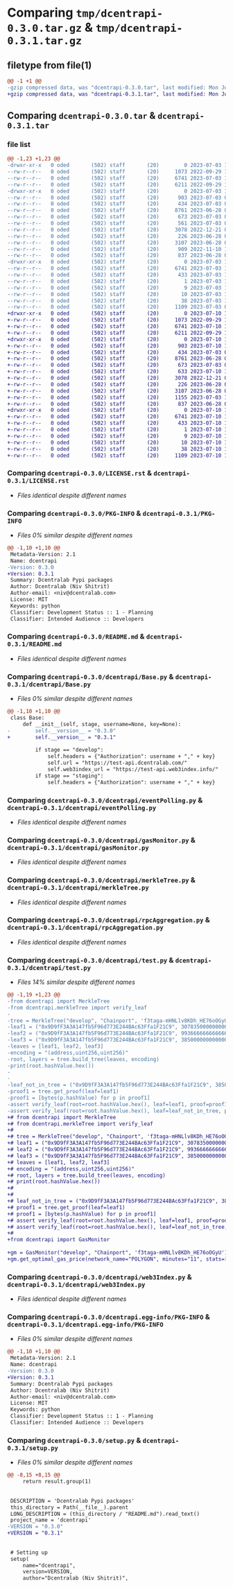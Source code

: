 # Comparing `tmp/dcentrapi-0.3.0.tar.gz` & `tmp/dcentrapi-0.3.1.tar.gz`

## filetype from file(1)

```diff
@@ -1 +1 @@
-gzip compressed data, was "dcentrapi-0.3.0.tar", last modified: Mon Jul  3 11:38:24 2023, max compression
+gzip compressed data, was "dcentrapi-0.3.1.tar", last modified: Mon Jul 10 11:45:11 2023, max compression
```

## Comparing `dcentrapi-0.3.0.tar` & `dcentrapi-0.3.1.tar`

### file list

```diff
@@ -1,23 +1,23 @@
-drwxr-xr-x   0 oded       (502) staff       (20)        0 2023-07-03 11:38:24.548344 dcentrapi-0.3.0/
--rw-r--r--   0 oded       (502) staff       (20)     1073 2022-09-29 14:45:59.000000 dcentrapi-0.3.0/LICENSE.rst
--rw-r--r--   0 oded       (502) staff       (20)     6741 2023-07-03 11:38:24.548210 dcentrapi-0.3.0/PKG-INFO
--rw-r--r--   0 oded       (502) staff       (20)     6211 2022-09-29 14:45:59.000000 dcentrapi-0.3.0/README.md
-drwxr-xr-x   0 oded       (502) staff       (20)        0 2023-07-03 11:38:24.547293 dcentrapi-0.3.0/dcentrapi/
--rw-r--r--   0 oded       (502) staff       (20)      903 2023-07-03 08:28:48.000000 dcentrapi-0.3.0/dcentrapi/Base.py
--rw-r--r--   0 oded       (502) staff       (20)      434 2023-07-03 08:17:20.000000 dcentrapi-0.3.0/dcentrapi/__init__.py
--rw-r--r--   0 oded       (502) staff       (20)     8761 2023-06-28 06:59:47.000000 dcentrapi-0.3.0/dcentrapi/eventPolling.py
--rw-r--r--   0 oded       (502) staff       (20)      673 2023-07-03 08:17:20.000000 dcentrapi-0.3.0/dcentrapi/gasMonitor.py
--rw-r--r--   0 oded       (502) staff       (20)      561 2023-07-03 08:19:01.000000 dcentrapi-0.3.0/dcentrapi/hackMitigation.py
--rw-r--r--   0 oded       (502) staff       (20)     3078 2022-12-21 09:08:31.000000 dcentrapi-0.3.0/dcentrapi/merkleTree.py
--rw-r--r--   0 oded       (502) staff       (20)      226 2023-06-28 06:59:47.000000 dcentrapi-0.3.0/dcentrapi/requests_dappi.py
--rw-r--r--   0 oded       (502) staff       (20)     3107 2023-06-28 06:59:47.000000 dcentrapi-0.3.0/dcentrapi/rpcAggregation.py
--rw-r--r--   0 oded       (502) staff       (20)      909 2022-11-10 13:20:43.000000 dcentrapi-0.3.0/dcentrapi/test.py
--rw-r--r--   0 oded       (502) staff       (20)      837 2023-06-28 06:59:47.000000 dcentrapi-0.3.0/dcentrapi/web3Index.py
-drwxr-xr-x   0 oded       (502) staff       (20)        0 2023-07-03 11:38:24.548010 dcentrapi-0.3.0/dcentrapi.egg-info/
--rw-r--r--   0 oded       (502) staff       (20)     6741 2023-07-03 11:38:24.000000 dcentrapi-0.3.0/dcentrapi.egg-info/PKG-INFO
--rw-r--r--   0 oded       (502) staff       (20)      433 2023-07-03 11:38:24.000000 dcentrapi-0.3.0/dcentrapi.egg-info/SOURCES.txt
--rw-r--r--   0 oded       (502) staff       (20)        1 2023-07-03 11:38:24.000000 dcentrapi-0.3.0/dcentrapi.egg-info/dependency_links.txt
--rw-r--r--   0 oded       (502) staff       (20)        9 2023-07-03 11:38:24.000000 dcentrapi-0.3.0/dcentrapi.egg-info/requires.txt
--rw-r--r--   0 oded       (502) staff       (20)       10 2023-07-03 11:38:24.000000 dcentrapi-0.3.0/dcentrapi.egg-info/top_level.txt
--rw-r--r--   0 oded       (502) staff       (20)       38 2023-07-03 11:38:24.548384 dcentrapi-0.3.0/setup.cfg
--rw-r--r--   0 oded       (502) staff       (20)     1109 2023-07-03 08:22:17.000000 dcentrapi-0.3.0/setup.py
+drwxr-xr-x   0 oded       (502) staff       (20)        0 2023-07-10 11:45:11.952036 dcentrapi-0.3.1/
+-rw-r--r--   0 oded       (502) staff       (20)     1073 2022-09-29 14:45:59.000000 dcentrapi-0.3.1/LICENSE.rst
+-rw-r--r--   0 oded       (502) staff       (20)     6741 2023-07-10 11:45:11.951898 dcentrapi-0.3.1/PKG-INFO
+-rw-r--r--   0 oded       (502) staff       (20)     6211 2022-09-29 14:45:59.000000 dcentrapi-0.3.1/README.md
+drwxr-xr-x   0 oded       (502) staff       (20)        0 2023-07-10 11:45:11.951080 dcentrapi-0.3.1/dcentrapi/
+-rw-r--r--   0 oded       (502) staff       (20)      903 2023-07-10 11:44:06.000000 dcentrapi-0.3.1/dcentrapi/Base.py
+-rw-r--r--   0 oded       (502) staff       (20)      434 2023-07-03 08:17:20.000000 dcentrapi-0.3.1/dcentrapi/__init__.py
+-rw-r--r--   0 oded       (502) staff       (20)     8761 2023-06-28 06:59:47.000000 dcentrapi-0.3.1/dcentrapi/eventPolling.py
+-rw-r--r--   0 oded       (502) staff       (20)      673 2023-07-03 08:17:20.000000 dcentrapi-0.3.1/dcentrapi/gasMonitor.py
+-rw-r--r--   0 oded       (502) staff       (20)      633 2023-07-10 11:41:57.000000 dcentrapi-0.3.1/dcentrapi/hackMitigation.py
+-rw-r--r--   0 oded       (502) staff       (20)     3078 2022-12-21 09:08:31.000000 dcentrapi-0.3.1/dcentrapi/merkleTree.py
+-rw-r--r--   0 oded       (502) staff       (20)      226 2023-06-28 06:59:47.000000 dcentrapi-0.3.1/dcentrapi/requests_dappi.py
+-rw-r--r--   0 oded       (502) staff       (20)     3107 2023-06-28 06:59:47.000000 dcentrapi-0.3.1/dcentrapi/rpcAggregation.py
+-rw-r--r--   0 oded       (502) staff       (20)     1155 2023-07-03 13:16:19.000000 dcentrapi-0.3.1/dcentrapi/test.py
+-rw-r--r--   0 oded       (502) staff       (20)      837 2023-06-28 06:59:47.000000 dcentrapi-0.3.1/dcentrapi/web3Index.py
+drwxr-xr-x   0 oded       (502) staff       (20)        0 2023-07-10 11:45:11.951715 dcentrapi-0.3.1/dcentrapi.egg-info/
+-rw-r--r--   0 oded       (502) staff       (20)     6741 2023-07-10 11:45:11.000000 dcentrapi-0.3.1/dcentrapi.egg-info/PKG-INFO
+-rw-r--r--   0 oded       (502) staff       (20)      433 2023-07-10 11:45:11.000000 dcentrapi-0.3.1/dcentrapi.egg-info/SOURCES.txt
+-rw-r--r--   0 oded       (502) staff       (20)        1 2023-07-10 11:45:11.000000 dcentrapi-0.3.1/dcentrapi.egg-info/dependency_links.txt
+-rw-r--r--   0 oded       (502) staff       (20)        9 2023-07-10 11:45:11.000000 dcentrapi-0.3.1/dcentrapi.egg-info/requires.txt
+-rw-r--r--   0 oded       (502) staff       (20)       10 2023-07-10 11:45:11.000000 dcentrapi-0.3.1/dcentrapi.egg-info/top_level.txt
+-rw-r--r--   0 oded       (502) staff       (20)       38 2023-07-10 11:45:11.952077 dcentrapi-0.3.1/setup.cfg
+-rw-r--r--   0 oded       (502) staff       (20)     1109 2023-07-10 11:44:06.000000 dcentrapi-0.3.1/setup.py
```

### Comparing `dcentrapi-0.3.0/LICENSE.rst` & `dcentrapi-0.3.1/LICENSE.rst`

 * *Files identical despite different names*

### Comparing `dcentrapi-0.3.0/PKG-INFO` & `dcentrapi-0.3.1/PKG-INFO`

 * *Files 0% similar despite different names*

```diff
@@ -1,10 +1,10 @@
 Metadata-Version: 2.1
 Name: dcentrapi
-Version: 0.3.0
+Version: 0.3.1
 Summary: Dcentralab Pypi packages
 Author: Dcentralab (Niv Shitrit)
 Author-email: <niv@dcentralab.com>
 License: MIT
 Keywords: python
 Classifier: Development Status :: 1 - Planning
 Classifier: Intended Audience :: Developers
```

### Comparing `dcentrapi-0.3.0/README.md` & `dcentrapi-0.3.1/README.md`

 * *Files identical despite different names*

### Comparing `dcentrapi-0.3.0/dcentrapi/Base.py` & `dcentrapi-0.3.1/dcentrapi/Base.py`

 * *Files 0% similar despite different names*

```diff
@@ -1,10 +1,10 @@
 class Base:
     def __init__(self, stage, username=None, key=None):
-        self.__version__ = "0.3.0"
+        self.__version__ = "0.3.1"
 
         if stage == "develop":
             self.headers = {"Authorization": username + "," + key}
             self.url = "https://test-api.dcentralab.com/"
             self.web3index_url = "https://test-api.web3index.info/"
         if stage == "staging":
             self.headers = {"Authorization": username + "," + key}
```

### Comparing `dcentrapi-0.3.0/dcentrapi/eventPolling.py` & `dcentrapi-0.3.1/dcentrapi/eventPolling.py`

 * *Files identical despite different names*

### Comparing `dcentrapi-0.3.0/dcentrapi/gasMonitor.py` & `dcentrapi-0.3.1/dcentrapi/gasMonitor.py`

 * *Files identical despite different names*

### Comparing `dcentrapi-0.3.0/dcentrapi/merkleTree.py` & `dcentrapi-0.3.1/dcentrapi/merkleTree.py`

 * *Files identical despite different names*

### Comparing `dcentrapi-0.3.0/dcentrapi/rpcAggregation.py` & `dcentrapi-0.3.1/dcentrapi/rpcAggregation.py`

 * *Files identical despite different names*

### Comparing `dcentrapi-0.3.0/dcentrapi/test.py` & `dcentrapi-0.3.1/dcentrapi/test.py`

 * *Files 14% similar despite different names*

```diff
@@ -1,19 +1,23 @@
-from dcentrapi import MerkleTree
-from dcentrapi.merkleTree import verify_leaf
-
-tree = MerkleTree("develop", "Chainport", 'f3taga-mHNLlv8KDh_HE76oOGyU')
-leaf1 = ("0x9D9fF3A3A147fb5F96d773E244BAc63Ffa1F21C9", 307835000000000028, 1)
-leaf2 = ("0x9D9fF3A3A147fb5F96d773E244BAc63Ffa1F21C9", 99366666666666676687, 2)
-leaf3 = ("0x9D9fF3A3A147fb5F96d773E244BAc63Ffa1F21C9", 38500000000000003, 3)
-leaves = [leaf1, leaf2, leaf3]
-encoding = "(address,uint256,uint256)"
-root, layers = tree.build_tree(leaves, encoding)
-print(root.hashValue.hex())
-
-
-leaf_not_in_tree = ("0x9D9fF3A3A147fb5F96d773E244BAc63Ffa1F21C9", 38500000000000003, 4)
-proof1 = tree.get_proof(leaf=leaf1)
-proof1 = [bytes(p.hashValue) for p in proof1]
-assert verify_leaf(root=root.hashValue.hex(), leaf=leaf1, proof=proof1, encoding=encoding)
-assert verify_leaf(root=root.hashValue.hex(), leaf=leaf_not_in_tree, proof=proof1, encoding=encoding) is False
+# from dcentrapi import MerkleTree
+# from dcentrapi.merkleTree import verify_leaf
+#
+# tree = MerkleTree("develop", "Chainport", 'f3taga-mHNLlv8KDh_HE76oOGyU')
+# leaf1 = ("0x9D9fF3A3A147fb5F96d773E244BAc63Ffa1F21C9", 307835000000000028, 1)
+# leaf2 = ("0x9D9fF3A3A147fb5F96d773E244BAc63Ffa1F21C9", 99366666666666676687, 2)
+# leaf3 = ("0x9D9fF3A3A147fb5F96d773E244BAc63Ffa1F21C9", 38500000000000003, 3)
+# leaves = [leaf1, leaf2, leaf3]
+# encoding = "(address,uint256,uint256)"
+# root, layers = tree.build_tree(leaves, encoding)
+# print(root.hashValue.hex())
+#
+#
+# leaf_not_in_tree = ("0x9D9fF3A3A147fb5F96d773E244BAc63Ffa1F21C9", 38500000000000003, 4)
+# proof1 = tree.get_proof(leaf=leaf1)
+# proof1 = [bytes(p.hashValue) for p in proof1]
+# assert verify_leaf(root=root.hashValue.hex(), leaf=leaf1, proof=proof1, encoding=encoding)
+# assert verify_leaf(root=root.hashValue.hex(), leaf=leaf_not_in_tree, proof=proof1, encoding=encoding) is False
+#
+from dcentrapi import GasMonitor
 
+gm = GasMonitor("develop", "Chainport", 'f3taga-mHNLlv8KDh_HE76oOGyU')
+gm.get_optimal_gas_price(network_name="POLYGON", minutes="11", stats=["avg", "max"], values=["gas_price"])
```

### Comparing `dcentrapi-0.3.0/dcentrapi/web3Index.py` & `dcentrapi-0.3.1/dcentrapi/web3Index.py`

 * *Files identical despite different names*

### Comparing `dcentrapi-0.3.0/dcentrapi.egg-info/PKG-INFO` & `dcentrapi-0.3.1/dcentrapi.egg-info/PKG-INFO`

 * *Files 0% similar despite different names*

```diff
@@ -1,10 +1,10 @@
 Metadata-Version: 2.1
 Name: dcentrapi
-Version: 0.3.0
+Version: 0.3.1
 Summary: Dcentralab Pypi packages
 Author: Dcentralab (Niv Shitrit)
 Author-email: <niv@dcentralab.com>
 License: MIT
 Keywords: python
 Classifier: Development Status :: 1 - Planning
 Classifier: Intended Audience :: Developers
```

### Comparing `dcentrapi-0.3.0/setup.py` & `dcentrapi-0.3.1/setup.py`

 * *Files 0% similar despite different names*

```diff
@@ -8,15 +8,15 @@
     return result.group(1)
 
 
 DESCRIPTION = 'Dcentralab Pypi packages'
 this_directory = Path(__file__).parent
 LONG_DESCRIPTION = (this_directory / "README.md").read_text()
 project_name = 'dcentrapi'
-VERSION = "0.3.0"
+VERSION = "0.3.1"
 
 
 # Setting up
 setup(
     name="dcentrapi",
     version=VERSION,
     author="Dcentralab (Niv Shitrit)",
```

